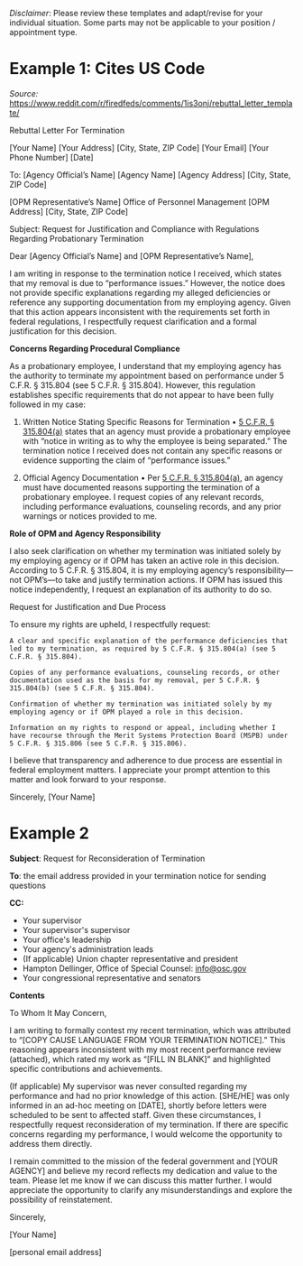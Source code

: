 *Disclaimer*: Please review these templates and adapt/revise for your individual situation. Some parts may not be applicable to your position / appointment type.

# Example 1: Cites US Code
*Source:* https://www.reddit.com/r/firedfeds/comments/1is3onj/rebuttal_letter_template/

 Rebuttal Letter For Termination

[Your Name] [Your Address] [City, State, ZIP Code] [Your Email] [Your Phone Number] [Date]

To: [Agency Official’s Name] [Agency Name] [Agency Address] [City, State, ZIP Code]

[OPM Representative’s Name] Office of Personnel Management [OPM Address] [City, State, ZIP Code]

Subject: Request for Justification and Compliance with Regulations Regarding Probationary Termination

Dear [Agency Official’s Name] and [OPM Representative’s Name],

I am writing in response to the termination notice I received, which states that my removal is due to “performance issues.” However, the notice does not provide specific explanations regarding my alleged deficiencies or reference any supporting documentation from my employing agency. Given that this action appears inconsistent with the requirements set forth in federal regulations, I respectfully request clarification and a formal justification for this decision.

**Concerns Regarding Procedural Compliance**

As a probationary employee, I understand that my employing agency has the authority to terminate my appointment based on performance under 5 C.F.R. § 315.804 (see 5 C.F.R. § 315.804). However, this regulation establishes specific requirements that do not appear to have been fully followed in my case:

1. Written Notice Stating Specific Reasons for Termination • [5 C.F.R. § 315.804(a)](https://www.ecfr.gov/current/title-5/chapter-I/subchapter-B/part-315/subpart-H/section-315.804) states that an agency must provide a probationary employee with “notice in writing as to why the employee is being separated.” The termination notice I received does not contain any specific reasons or evidence supporting the claim of “performance issues.”

2. Official Agency Documentation • Per [5 C.F.R. § 315.804(a)](https://www.ecfr.gov/current/title-5/chapter-I/subchapter-B/part-315/subpart-H/section-315.804), an agency must have documented reasons supporting the termination of a probationary employee. I request copies of any relevant records, including performance evaluations, counseling records, and any prior warnings or notices provided to me.

**Role of OPM and Agency Responsibility**

I also seek clarification on whether my termination was initiated solely by my employing agency or if OPM has taken an active role in this decision. According to 5 C.F.R. § 315.804, it is my employing agency’s responsibility—not OPM’s—to take and justify termination actions. If OPM has issued this notice independently, I request an explanation of its authority to do so.

Request for Justification and Due Process

To ensure my rights are upheld, I respectfully request:

    A clear and specific explanation of the performance deficiencies that led to my termination, as required by 5 C.F.R. § 315.804(a) (see 5 C.F.R. § 315.804).

    Copies of any performance evaluations, counseling records, or other documentation used as the basis for my removal, per 5 C.F.R. § 315.804(b) (see 5 C.F.R. § 315.804).

    Confirmation of whether my termination was initiated solely by my employing agency or if OPM played a role in this decision.

    Information on my rights to respond or appeal, including whether I have recourse through the Merit Systems Protection Board (MSPB) under 5 C.F.R. § 315.806 (see 5 C.F.R. § 315.806).

I believe that transparency and adherence to due process are essential in federal employment matters. I appreciate your prompt attention to this matter and look forward to your response.

Sincerely, [Your Name] 

# Example 2

**Subject**: Request for Reconsideration of Termination

**To**: the email address provided in your termination notice for sending questions

**CC:** 
* Your supervisor
* Your supervisor's supervisor
* Your office's leadership
* Your agency's administration leads
* (If applicable) Union chapter representative and president
* Hampton Dellinger, Office of Special Counsel: info@osc.gov
* Your congressional representative and senators

**Contents**

To Whom It May Concern,

I am writing to formally contest my recent termination, which was attributed to “[COPY CAUSE LANGUAGE FROM YOUR TERMINATION NOTICE].” This reasoning appears inconsistent with my most recent performance review (attached), which rated my work as “[FILL IN BLANK]” and highlighted specific contributions and achievements.

(If applicable) My supervisor was never consulted regarding my performance and had no prior knowledge of this action. [SHE/HE] was only informed in an ad-hoc meeting on [DATE], shortly before letters were scheduled to be sent to affected staff. Given these circumstances, I respectfully request reconsideration of my termination. If there are specific concerns regarding my performance, I would welcome the opportunity to address them directly.

I remain committed to the mission of the federal government and [YOUR AGENCY] and believe my record reflects my dedication and value to the team. Please let me know if we can discuss this matter further. I would appreciate the opportunity to clarify any misunderstandings and explore the possibility of reinstatement.

Sincerely,

[Your Name]

[personal email address]
